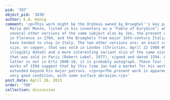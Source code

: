 ```yaml
---
pid: '707'
object_pid: '3838'
author: E.A. Honig
comment: '<p>This work might be the Orpheus owned by Brueghel''s key patron, Francesco
  Maria del Monte, listed in his inventory as a "Fable of Eurydice"; while there are
  several other versions of the same subject also by Jan, the present work was already
  in Florence in 1704, and the Brueghels from major 16th-century Italian collections
  have tended to stay in Italy. The two other versions are: an exact copy of the same
  size, on copper, that was sold in London (Christies, April 22 1988 #53, signed and
  illegibly dated) and a more interesting variant also of the same size on copper
  that was sold in Paris (Robert Lebel, 1977), signed and dated 1594. Although the
  latter is not in Ertz 2008-10, it is probably autograph. These four interconnected
  works of 1594 suggest that by this time Jan had a market for his works in Rome that
  extended beyond his major patrons. </p><p>The present work is apparently not in
  very good condition, with some surface abrasion.</p>'
post_date: April 26, 2013
order: '706'
collection: discussion
---
```

